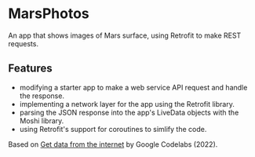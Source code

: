# MarsPhotos

An app that shows images of Mars surface, using Retrofit to make REST requests.

<!-- <p align="center">
<img src="screenshot.png" style="width:528px;max-width: 100%;">
</p> -->

## Features

- modifying a starter app to make a web service API request and handle the response.
- implementing a network layer for the app using the Retrofit library.
- parsing the JSON response into the app's LiveData objects with the Moshi library.
- using Retrofit's support for coroutines to simlify the code.

Based on [Get data from the internet](https://developer.android.com/codelabs/basic-android-kotlin-training-getting-data-internet) by Google Codelabs (2022).

